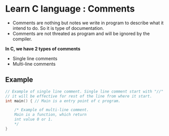 # Learn C language : Comments

- Comments are nothing but notes we write in program to describe 
  what it intend to do. So it is type of documentation.
- Comments are not threated as program and will be ignored by the compiler.

**In C, we have 2 types of comments**
- Single line comments 
- Multi-line comments

## Example
``` c 
// Example of single line comment. Single line comment start with "//" and
// it will be effective for rest of the line from where it start.
int main() { // Main is a entry point of c program.

    /* Example of multi-line comment. 
    Main is a function, which return 
    int value 0 or 1.
    */
}
```


